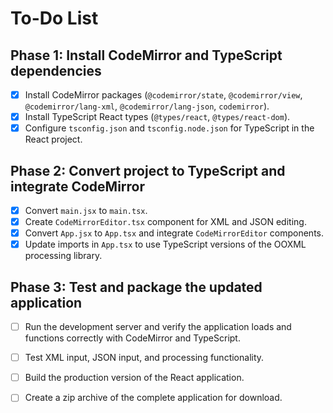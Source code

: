 # To-Do List

## Phase 1: Install CodeMirror and TypeScript dependencies
- [x] Install CodeMirror packages (`@codemirror/state`, `@codemirror/view`, `@codemirror/lang-xml`, `@codemirror/lang-json`, `codemirror`).
- [x] Install TypeScript React types (`@types/react`, `@types/react-dom`).
- [x] Configure `tsconfig.json` and `tsconfig.node.json` for TypeScript in the React project.

## Phase 2: Convert project to TypeScript and integrate CodeMirror
- [x] Convert `main.jsx` to `main.tsx`.
- [x] Create `CodeMirrorEditor.tsx` component for XML and JSON editing.
- [x] Convert `App.jsx` to `App.tsx` and integrate `CodeMirrorEditor` components.
- [x] Update imports in `App.tsx` to use TypeScript versions of the OOXML processing library.

## Phase 3: Test and package the updated application
- [ ] Run the development server and verify the application loads and functions correctly with CodeMirror and TypeScript.
- [ ] Test XML input, JSON input, and processing functionality.
- [ ] Build the production version of the React application.
- [ ] Create a zip archive of the complete application for download.



